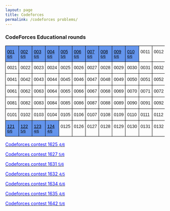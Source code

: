 ```yaml
---
layout: page
title: Codeforces
permalink: /codeforces problems/
---
```


<style type="text/css">
.tg  {border-collapse:collapse;border-spacing:0;}
.tg td{border-color:black;border-style:solid;border-width:1px;font-family:Arial, sans-serif;font-size:14px;
  overflow:hidden;padding:10px 5px;word-break:normal;}
.tg th{border-color:black;border-style:solid;border-width:1px;font-family:Arial, sans-serif;font-size:14px;
  font-weight:normal;overflow:hidden;padding:10px 5px;word-break:normal;}
.tg .tg-0pky{border-color:inherit;text-align:left;vertical-align:top}
.tg .tg-0lax{text-align:left;vertical-align:top}
</style>
### CodeForces Educational rounds



<table class="tg">
<tbody>
  <tr>
    <td bgcolor= "6495ED" class="tg-0lax"> <a href="/codeforces/0598"> <font color = black>001 <small>6/6</small></font> </a></td>
    <td bgcolor= "6495ED" class="tg-0lax"> <a href="/codeforces/0600"> <font color = black>002 <small>6/6</small></font> </a></td>
    <td bgcolor= "6495ED" class="tg-0lax"> <a href="/codeforces/0609"> <font color = black>003 <small>6/6</small></font> </a></td>
    <td bgcolor= "6495ED" class="tg-0lax"> <a href="/codeforces/0612"> <font color = black>004 <small>6/6</small></font> </a></td>
    <td bgcolor= "6495ED" class="tg-0lax"> <a href="/codeforces/0616"> <font color = black>005 <small>5/6</small></font> </a></td>
    <td bgcolor= "6495ED" class="tg-0lax"> <a href="/codeforces/0620"> <font color = black>006 <small>6/6</small></font> </a></td>
    <td bgcolor= "6495ED" class="tg-0lax"> <a href="/codeforces/0622"> <font color = black>007 <small>6/6</small></font> </a></td>
    <td bgcolor= "6495ED" class="tg-0lax"> <a href="/codeforces/0628"> <font color = black>008 <small>6/6</small></font> </a></td>
    <td bgcolor= "6495ED" class="tg-0lax"> <a href="/codeforces/0632"> <font color = black>009 <small>6/6</small></font> </a></td>
    <td bgcolor= "6495ED" class="tg-0lax"> <a href="/codeforces/0652"> <font color = black>010 <small>6/6</small></font> </a></td>
    <th class="tg-0lax">0011</th>
    <th class="tg-0lax">0012</th>
    <th class="tg-0lax">0013</th>
    <th class="tg-0lax">0014</th>
    <th class="tg-0lax">0015</th>
    <th class="tg-0lax">0016</th>
    <th class="tg-0lax">0017</th>
    <th class="tg-0lax">0018</th>
    <th class="tg-0lax">0019</th>
    <th class="tg-0lax">0020</th>
  </tr>
</tbody>
<tbody>
  <tr>
    <td class="tg-0lax">0021</td>
    <td class="tg-0lax">0022</td>
    <td class="tg-0lax">0023</td>
    <td class="tg-0lax">0024</td>
    <td class="tg-0lax">0025</td>
    <td class="tg-0lax">0026</td>
    <td class="tg-0lax">0027</td>
    <td class="tg-0lax">0028</td>
    <td class="tg-0lax">0029</td>
    <td class="tg-0lax">0030</td>
    <td class="tg-0lax">0031</td>
    <td class="tg-0lax">0032</td>
    <td class="tg-0lax">0033</td>
    <td class="tg-0lax">0034</td>
    <td class="tg-0lax">0035</td>
    <td class="tg-0lax">0036</td>
    <td class="tg-0lax">0037</td>
    <td class="tg-0lax">0038</td>
    <td class="tg-0lax">0039</td>
    <td class="tg-0lax">0040</td>
  </tr>
</tbody>
<tbody>
  <tr>
    <th class="tg-0lax">0041</th>
    <th class="tg-0lax">0042</th>
    <th class="tg-0lax">0043</th>
    <th class="tg-0lax">0044</th>
    <th class="tg-0lax">0045</th>
    <th class="tg-0lax">0046</th>
    <th class="tg-0lax">0047</th>
    <th class="tg-0lax">0048</th>
    <th class="tg-0lax">0049</th>
    <th class="tg-0lax">0050</th>
    <th class="tg-0lax">0051</th>
    <th class="tg-0lax">0052</th>
    <th class="tg-0lax">0053</th>
    <th class="tg-0lax">0054</th>
    <th class="tg-0lax">0055</th>
    <th class="tg-0lax">0056</th>
    <th class="tg-0lax">0057</th>
    <th class="tg-0lax">0058</th>
    <th class="tg-0lax">0059</th>
    <th class="tg-0lax">0060</th>
  </tr>
</tbody>
<tbody>
  <tr>
    <td class="tg-0lax">0061</td>
    <td class="tg-0lax">0062</td>
    <td class="tg-0lax">0063</td>
    <td class="tg-0lax">0064</td>
    <td class="tg-0lax">0065</td>
    <td class="tg-0lax">0066</td>
    <td class="tg-0lax">0067</td>
    <td class="tg-0lax">0068</td>
    <td class="tg-0lax">0069</td>
    <td class="tg-0lax">0070</td>
    <td class="tg-0lax">0071</td>
    <td class="tg-0lax">0072</td>
    <td class="tg-0lax">0073</td>
    <td class="tg-0lax">0074</td>
    <td class="tg-0lax">0075</td>
    <td class="tg-0lax">0076</td>
    <td class="tg-0lax">0077</td>
    <td class="tg-0lax">0078</td>
    <td class="tg-0lax">0079</td>
    <td class="tg-0lax">0080</td>
  </tr>
</tbody>
<tbody>
  <tr>
    <th class="tg-0lax">0081</th>
    <th class="tg-0lax">0082</th>
    <th class="tg-0lax">0083</th>
    <th class="tg-0lax">0084</th>
    <th class="tg-0lax">0085</th>
    <th class="tg-0lax">0086</th>
    <th class="tg-0lax">0087</th>
    <th class="tg-0lax">0088</th>
    <th class="tg-0lax">0089</th>
    <th class="tg-0lax">0090</th>
    <th class="tg-0lax">0091</th>
    <th class="tg-0lax">0092</th>
    <th class="tg-0lax">0093</th>
    <th class="tg-0lax">0094</th>
    <th class="tg-0lax">0095</th>
    <th class="tg-0lax">0096</th>
    <th class="tg-0lax">0097</th>
    <th class="tg-0lax">0098</th>
    <th class="tg-0lax">0099</th>
    <th class="tg-0lax">0100</th>
  </tr>
</tbody>
<tbody>
  <tr>
    <td class="tg-0lax">0101</td>
    <td class="tg-0lax">0102</td>
    <td class="tg-0lax">0103</td>
    <td class="tg-0lax">0104</td>
    <td class="tg-0lax">0105</td>
    <td class="tg-0lax">0106</td>
    <td class="tg-0lax">0107</td>
    <td class="tg-0lax">0108</td>
    <td class="tg-0lax">0109</td>
    <td class="tg-0lax">0110</td>
    <th class="tg-0lax">0111</th>
    <td class="tg-0lax">0112</td>
    <td class="tg-0lax">0113</td>
    <td class="tg-0lax">0114</td>
    <td class="tg-0lax">0115</td>
    <td class="tg-0lax">0116</td>
    <td class="tg-0lax">0117</td>
    <td class="tg-0lax">0118</td>
    <td class="tg-0lax">0119</td>
    <td class="tg-0lax">0120</td>
  </tr>
</tbody>
<tbody>
  <tr>
    <td bgcolor= "6495ED" class="tg-0lax"> <a href="/codeforces/1626"> <font color = black>121 <small>6/6</small></font> </a></td>
    <td bgcolor= "6495ED" class="tg-0lax"> <a href="/codeforces/1633"> <font color = black>122 <small>5/6</small></font> </a></td>
    <td bgcolor= "6495ED" class="tg-0lax"> <a href="/codeforces/1644"> <font color = black>123 <small>4/6</small></font> </a></td>
    <td bgcolor= "6495ED" class="tg-0lax"> <a href="/codeforces/1651"> <font color = black>124 <small>4/6</small></font> </a></td>
    <th class="tg-0lax">0125</th>
    <th class="tg-0lax">0126</th>
    <th class="tg-0lax">0127</th>
    <th class="tg-0lax">0128</th>
    <th class="tg-0lax">0129</th>
    <th class="tg-0lax">0130</th>
    <th class="tg-0lax">0131</th>
    <th class="tg-0lax">0132</th>
    <th class="tg-0lax">0133</th>
    <th class="tg-0lax">0134</th>
    <th class="tg-0lax">0135</th>
    <th class="tg-0lax">0136</th>
    <th class="tg-0lax">0137</th>
    <th class="tg-0lax">0138</th>
    <th class="tg-0lax">0139</th>
    <th class="tg-0lax">0140</th>
  </tr>
</tbody>


</table>



<a href="/codeforces/1625"> <font color = blue>Codeforces contest 1625 <small>4/6</small></font> </a>

<a href="/codeforces/1627"> <font color = blue>Codeforces contest 1627 <small>5/6</small></font> </a>

<a href="/codeforces/1631"> <font color = blue>Codeforces contest 1631 <small>5/6</small></font> </a>

<a href="/codeforces/1632"> <font color = blue>Codeforces contest 1632 <small>4/5</small></font> </a>

<a href="/codeforces/1634"> <font color = blue>Codeforces contest 1634 <small>6/6</small></font> </a>

<a href="/codeforces/1635"> <font color = blue>Codeforces contest 1635 <small>4/6</small></font> </a>

<a href="/codeforces/1642"> <font color = blue>Codeforces contest 1642 <small>5/6</small></font> </a>

